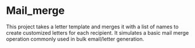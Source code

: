 # Mail_merge
This project takes a letter template and merges it with a list of names to create customized letters for each recipient. It simulates a basic mail merge operation commonly used in bulk email/letter generation.
